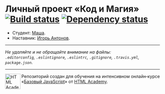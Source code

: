 # Личный проект «Код и Магия» [![Build status][travis-image]][travis-url] [![Dependency status][dependency-image]][dependency-url]

* Студент: [Маша](https://up.htmlacademy.ru/javascript/4/user/170992).
* Наставник: [Игорь Антонов](https://htmlacademy.ru/profile/id3162).

---

_Не удаляйте и не обращайте внимание на файлы:_<br>
_`.editorconfig`, `.eslintignore`, `.eslintrc`, `.gitignore`, `.travis.yml`, `package.json`._

---

<a href="https://htmlacademy.ru/intensive/javascript"><img align="left" width="50" height="50" title="HTML Academy" src="https://up.htmlacademy.ru/static/img/intensive/javascript/logo-for-github.svg"></a>

Репозиторий создан для обучения на интенсивном онлайн‑курсе «[Базовый JavaScript](https://htmlacademy.ru/intensive/javascript)» от [HTML Academy](https://htmlacademy.ru).

[travis-image]: https://travis-ci.org/htmlacademy-javascript/170992-code-and-magick.svg?branch=master
[travis-url]: https://travis-ci.org/htmlacademy-javascript/170992-code-and-magick
[dependency-image]: https://david-dm.org/htmlacademy-javascript/170992-code-and-magick.svg?style=flat-square
[dependency-url]: https://david-dm.org/htmlacademy-javascript/170992-code-and-magick
